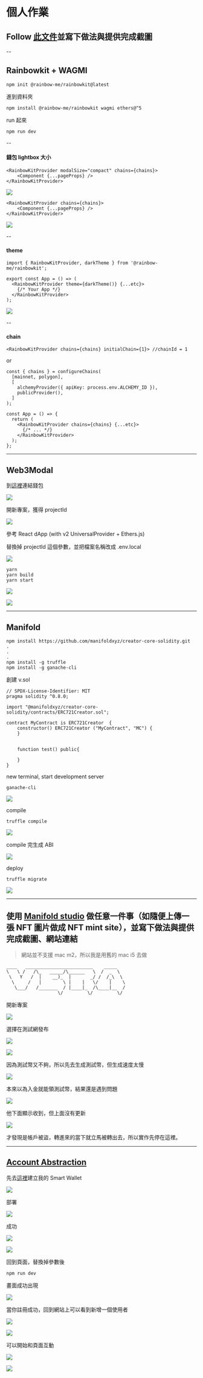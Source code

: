 # 個人作業


## Follow [此文件](https://hackmd.io/@zinstitute/frontend-lib)並寫下做法與提供完成截圖


--

## Rainbowkit + WAGMI

```
npm init @rainbow-me/rainbowkit@latest
```
進到資料夾

```
npm install @rainbow-me/rainbowkit wagmi ethers@^5
```
run 起來

```
npm run dev
```

--

#### 錢包 lightbox 大小
```
<RainbowKitProvider modalSize="compact" chains={chains}>
    <Component {...pageProps} />
</RainbowKitProvider>
```
![](./images/1.png)

```
<RainbowKitProvider chains={chains}>
    <Component {...pageProps} />
</RainbowKitProvider>
```
![](./images/2.png)

--

#### theme

```
import { RainbowKitProvider, darkTheme } from '@rainbow-me/rainbowkit';

export const App = () => (
  <RainbowKitProvider theme={darkTheme()} {...etc}>
    {/* Your App */}
  </RainbowKitProvider>
);
```

![](./images/3.png)

--

#### chain

```
<RainbowKitProvider chains={chains} initialChain={1}> //chainId = 1
```

or

```
const { chains } = configureChains(
  [mainnet, polygon],
  [
    alchemyProvider({ apiKey: process.env.ALCHEMY_ID }),
    publicProvider(),
  ]
);

const App = () => {
  return (
    <RainbowKitProvider chains={chains} {...etc}>
      {/* ... */}
    </RainbowKitProvider>
  );
};
```


---

## Web3Modal


到[這裡](https://cloud.walletconnect.com/app)連結錢包

![](./images/4.png)

開新專案，獲得 projectId

![](./images/5.png)


參考 React dApp (with v2 UniversalProvider + Ethers.js)

替換掉 projectId 這個參數，並把檔案名稱改成 .env.local

![](./images/27.png)

```
yarn
yarn build
yarn start
```

![](./images/6.png)

![](./images/7.png)


---

## Manifold


```
npm install https://github.com/manifoldxyz/creator-core-solidity.git
.
.
.
npm install -g truffle
npm install -g ganache-cli
```

創建 v.sol

```
// SPDX-License-Identifier: MIT
pragma solidity ^0.8.0;

import "@manifoldxyz/creator-core-solidity/contracts/ERC721Creator.sol";

contract MyContract is ERC721Creator  {
    constructor() ERC721Creator ("MyContract", "MC") {
    }
    

    function test() public{
        
    }
}
```

new terminal, start development server

```
ganache-cli
```
![](./images/8.png)

compile

```
truffle compile
```
![](./images/9.png)

compile 完生成 ABI

![](./images/10.png)

deploy

```
truffle migrate
```

![](./images/11.png)

---


## 使用 [Manifold studio](https://studio.manifold.xyz/) 做任意一件事（如隨便上傳一張 NFT 圖片做成 NFT mint site），並寫下做法與提供完成截圖、網站連結

> 網站並不支援 mac m2，所以我是用舊的 mac i5 去做

```
____   _________________________    _____   
\   \ /   /\_   _____/\______   \  /  _  \  
 \   Y   /  |    __)_  |       _/ /  /_\  \ 
  \     /   |        \ |    |   \/    |    \
   \___/   /_______  / |____|_  /\____|__  /
                   \/         \/         \/
```

開新專案

![](./images/12.png)

選擇在測試網發布

![](./images/13.png)


![](./images/14.png)


因為測試幣又不夠，所以先去生成測試幣，但生成速度太慢

![](./images/15.png)

本來以為入金就能領測試幣，結果還是遇到問題

![](./images/16.png)

他下面顯示收到，但上面沒有更新

![](./images/28.png)

才發現是帳戶被盜，轉進來的當下就立馬被轉出去，所以實作先停在這裡。

 
---
 
## [Account Abstraction](https://blog.jarrodwatts.com/i-fixed-web3-onboarding)
 
 
先去[這裡](https://thirdweb.com/explore)建立我的 Smart Wallet 

![](./images/17.png)

部署

![](./images/18.png)

成功

![](./images/20.png)

![](./images/21.png)


回到頁面，替換掉參數後

```
npm run dev
```

畫面成功出現

![](./images/22.png)

當你註冊成功，回到網站上可以看到新增一個使用者

![](./images/23.png)

![](./images/26.png)

可以開始和頁面互動

![](./images/24.png)

![](./images/25.png)